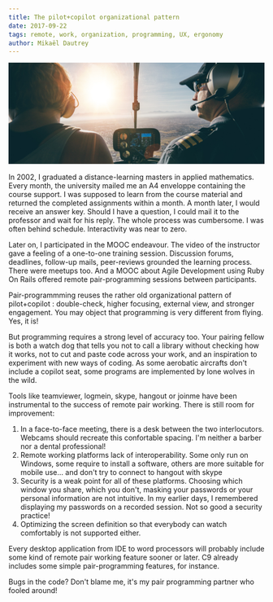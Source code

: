 ```yaml
---
title: The pilot+copilot organizational pattern
date: 2017-09-22
tags: remote, work, organization, programming, UX, ergonomy
author: Mikaël Dautrey
---
```


![pair flying](/images/pairflying.jpg)

In 2002, I graduated a distance-learning masters in applied mathematics. Every month, the university mailed me an A4 enveloppe containing the course support. I was supposed to learn from the course material and returned the completed assignments within a month. A month later, I would receive an answer key. Should I have a question, I could mail it to the professor and wait for his reply. The whole process was cumbersome. I was often behind schedule. Interactivity was near to zero. 

Later on, I participated in the MOOC endeavour. The video of the instructor gave a feeling of a one-to-one training session. Discussion forums, deadlines, follow-up mails, peer-reviews grounded the learning process. There were meetups too. And a MOOC about Agile Development using Ruby On Rails offered remote pair-programming sessions between participants. 

Pair-programmming reuses the rather old organizational pattern of pilot+copilot : double-check, higher focusing, external view, and stronger engagement. You may object that programming is very different from flying. Yes, it is! 

But programming requires a strong level of accuracy too. Your pairing fellow is both a watch dog that tells you not to call a library without checking how it works, not to cut and paste code across your work, and an inspiration to experiment with new ways of coding. As some aerobatic aircrafts don't include a copilot seat, some programs are implemented by lone wolves in the wild.

Tools like teamviewer, logmein, skype, hangout or joinme have been instrumental to the success of remote pair working. There is still room for improvement:

1) In a face-to-face meeting, there is a desk between the two interlocutors. Webcams should recreate this confortable spacing. I'm neither a barber nor a dental professional!
2) Remote working platforms lack of interoperability. Some only run on Windows, some require to install a software, others are more suitable for mobile use... and don't try to connect to hangout with skype
3) Security is a weak point for all of these platforms. Choosing which window you share, which you don't, masking your passwords or your personal information are not intuitive. In my earlier days, I remembered displaying my passwords on a recorded session. Not so good a security practice!
4) Optimizing the screen definition so that everybody can watch comfortably is not supported either.

Every desktop application from IDE to word processors will probably include some kind of remote pair working feature sooner or later. C9 already includes some simple pair-programming features, for instance.  

Bugs in the code? Don't blame me, it's my pair programming partner who fooled around!
